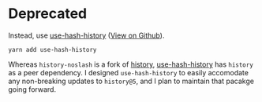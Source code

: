 # Deprecated

Instead, use [use-hash-history](https://www.npmjs.com/package/use-hash-history) ([View on Github](https://github.com/thejohnhoffer/use-hash-history#use-hash-history)).

```
yarn add use-hash-history
```

Whereas `history-noslash` is a fork of [history](https://github.com/remix-run/history/), [use-hash-history](https://www.npmjs.com/package/use-hash-history) has `history` as a peer dependency. I designed `use-hash-history` to easily accomodate any non-breaking updates to `history@5`, and I plan to maintain that pacakge going forward.
